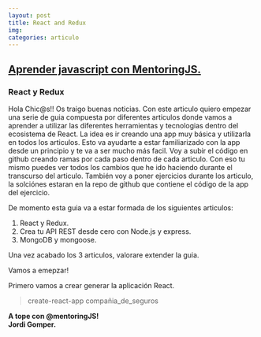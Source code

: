 ```yaml
---
layout: post
title: React and Redux
img:  
categories: articulo
---
```

  

## [Aprender javascript con MentoringJS.](http://mentoringjs.com)  

### React y Redux

Hola Chic@s!! Os traigo buenas noticias. Con este articulo quiero empezar una serie de guia compuesta por diferentes articulos donde vamos a aprender a utilizar las diferentes herramientas y tecnologias dentro del ecosistema de React. La idea es ir creando una app muy básica y utilizarla en todos los articulos. Esto va ayudarte a estar familiarizado con la app desde un principio y te va a ser mucho más facil.
Voy a subir el código en github creando ramas por cada paso dentro de cada articulo. Con eso tu mismo puedes ver todos los cambios que he ido haciendo durante el transcurso del articulo.
También voy a poner ejercicios durante los articulo, la solciónes estaran en la repo de github que contiene el código de la app del ejercicio.

De momento esta guia va a estar formada de los siguientes articulos:
1. React y Redux.
2. Crea tu API REST desde cero con Node.js y express.
3. MongoDB y mongoose.

Una vez acabado los 3 articulos, valorare extender la guia.

Vamos a emepzar! 

Primero vamos a crear generar la aplicación React.
> create-react-app compañia_de_seguros



**A tope con @mentoringJS!  
Jordi Gomper.**